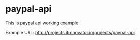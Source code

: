 # paypal-api
This is paypal api working example

Example URL: http://projects.itinnovator.in/projects/paypal-api
